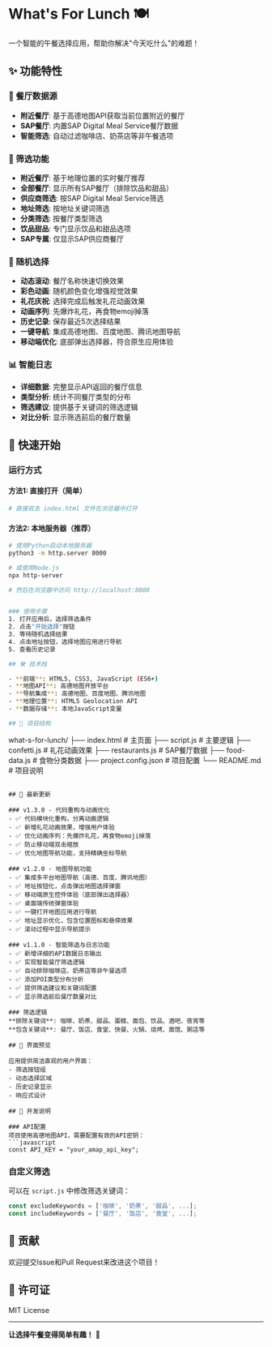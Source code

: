 # What's For Lunch 🍽️

一个智能的午餐选择应用，帮助你解决"今天吃什么"的难题！

## ✨ 功能特性

### 🏪 餐厅数据源
- **附近餐厅**: 基于高德地图API获取当前位置附近的餐厅
- **SAP餐厅**: 内置SAP Digital Meal Service餐厅数据
- **智能筛选**: 自动过滤咖啡店、奶茶店等非午餐选项

### 🎯 筛选功能
- **附近餐厅**: 基于地理位置的实时餐厅推荐
- **全部餐厅**: 显示所有SAP餐厅（排除饮品和甜品）
- **供应商筛选**: 按SAP Digital Meal Service筛选
- **地址筛选**: 按地址关键词筛选
- **分类筛选**: 按餐厅类型筛选
- **饮品甜品**: 专门显示饮品和甜品选项
- **SAP专属**: 仅显示SAP供应商餐厅

### 🎲 随机选择
- **动态滚动**: 餐厅名称快速切换效果
- **彩色动画**: 随机颜色变化增强视觉效果
- **礼花庆祝**: 选择完成后触发礼花动画效果
- **动画序列**: 先爆炸礼花，再食物emoji掉落
- **历史记录**: 保存最近5次选择结果
- **一键导航**: 集成高德地图、百度地图、腾讯地图导航
- **移动端优化**: 底部弹出选择器，符合原生应用体验

### 📊 智能日志
- **详细数据**: 完整显示API返回的餐厅信息
- **类型分析**: 统计不同餐厅类型的分布
- **筛选建议**: 提供基于关键词的筛选逻辑
- **对比分析**: 显示筛选前后的餐厅数量

## 🚀 快速开始

### 运行方式

#### 方法1: 直接打开（简单）
```bash
# 直接双击 index.html 文件在浏览器中打开
```

#### 方法2: 本地服务器（推荐）
```bash
# 使用Python启动本地服务器
python3 -m http.server 8000

# 或使用Node.js
npx http-server

# 然后在浏览器中访问 http://localhost:8000


### 使用步骤
1. 打开应用后，选择筛选条件
2. 点击"开始选择"按钮
3. 等待随机选择结果
4. 点击地址按钮，选择地图应用进行导航
5. 查看历史记录

## 🛠️ 技术栈

- **前端**: HTML5, CSS3, JavaScript (ES6+)
- **地图API**: 高德地图开放平台
- **导航集成**: 高德地图、百度地图、腾讯地图
- **地理位置**: HTML5 Geolocation API
- **数据存储**: 本地JavaScript变量

## 📁 项目结构

```
what-s-for-lunch/
├── index.html          # 主页面
├── script.js           # 主要逻辑
├── confetti.js         # 礼花动画效果
├── restaurants.js      # SAP餐厅数据
├── food-data.js        # 食物分类数据
├── project.config.json # 项目配置
└── README.md          # 项目说明
```

## 🔧 最新更新

### v1.3.0 - 代码重构与动画优化
- ✅ 代码模块化重构，分离动画逻辑
- ✅ 新增礼花动画效果，增强用户体验
- ✅ 优化动画序列：先爆炸礼花，再食物emoji掉落
- ✅ 防止移动端双击缩放
- ✅ 优化地图导航功能，支持精确坐标导航

### v1.2.0 - 地图导航功能
- ✅ 集成多平台地图导航（高德、百度、腾讯地图）
- ✅ 地址按钮化，点击弹出地图选择弹窗
- ✅ 移动端原生控件体验（底部弹出选择器）
- ✅ 桌面端传统弹窗体验
- ✅ 一键打开地图应用进行导航
- ✅ 地址显示优化，包含位置图标和悬停效果
- ✅ 滚动过程中显示导航提示

### v1.1.0 - 智能筛选与日志功能
- ✅ 新增详细的API数据日志输出
- ✅ 实现智能餐厅筛选逻辑
- ✅ 自动排除咖啡店、奶茶店等非午餐选项
- ✅ 添加POI类型分布分析
- ✅ 提供筛选建议和关键词配置
- ✅ 显示筛选前后餐厅数量对比

### 筛选逻辑
**排除关键词**: 咖啡、奶茶、甜品、蛋糕、面包、饮品、酒吧、夜宵等
**包含关键词**: 餐厅、饭店、食堂、快餐、火锅、烧烤、面馆、粥店等

## 🎨 界面预览

应用提供简洁直观的用户界面：
- 筛选按钮组
- 动态选择区域
- 历史记录显示
- 响应式设计

## 📝 开发说明

### API配置
项目使用高德地图API，需要配置有效的API密钥：
```javascript
const API_KEY = "your_amap_api_key";
```

### 自定义筛选
可以在 `script.js` 中修改筛选关键词：
```javascript
const excludeKeywords = ['咖啡', '奶茶', '甜品', ...];
const includeKeywords = ['餐厅', '饭店', '食堂', ...];
```

## 🤝 贡献

欢迎提交Issue和Pull Request来改进这个项目！

## 📄 许可证

MIT License

---

**让选择午餐变得简单有趣！** 🎉